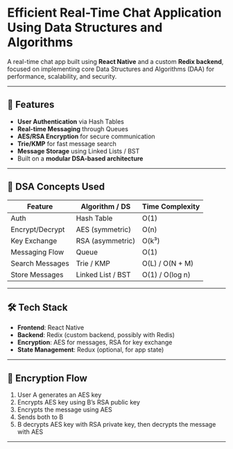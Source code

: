 # Efficient Real-Time Chat Application Using Data Structures and Algorithms

A real-time chat app built using **React Native** and a custom **Redix backend**, focused on implementing core Data Structures and Algorithms (DAA) for performance, scalability, and security.

---

## 🚀 Features

- **User Authentication** via Hash Tables
- **Real-time Messaging** through Queues
- **AES/RSA Encryption** for secure communication
- **Trie/KMP** for fast message search
- **Message Storage** using Linked Lists / BST
- Built on a **modular DSA-based architecture**

---

## 🧠 DSA Concepts Used

| Feature              | Algorithm / DS         | Time Complexity       |
|---------------------|------------------------|------------------------|
| Auth                | Hash Table             | O(1)                  |
| Encrypt/Decrypt     | AES (symmetric)        | O(n)                  |
| Key Exchange        | RSA (asymmetric)       | O(k³)                 |
| Messaging Flow      | Queue                  | O(1)                  |
| Search Messages     | Trie / KMP             | O(L) / O(N + M)       |
| Store Messages      | Linked List / BST      | O(1) / O(log n)       |

---

## 🛠️ Tech Stack

- **Frontend**: React Native
- **Backend**: Redix (custom backend, possibly with Redis)
- **Encryption**: AES for messages, RSA for key exchange
- **State Management**: Redux (optional, for app state)

---

## 🔐 Encryption Flow

1. User A generates an AES key
2. Encrypts AES key using B’s RSA public key
3. Encrypts the message using AES
4. Sends both to B
5. B decrypts AES key with RSA private key, then decrypts the message with AES

---
